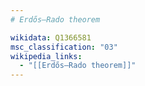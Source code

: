 ```yaml
---
# Erdős–Rado theorem

wikidata: Q1366581
msc_classification: "03"
wikipedia_links:
  - "[[Erdős–Rado theorem]]"
---
```

